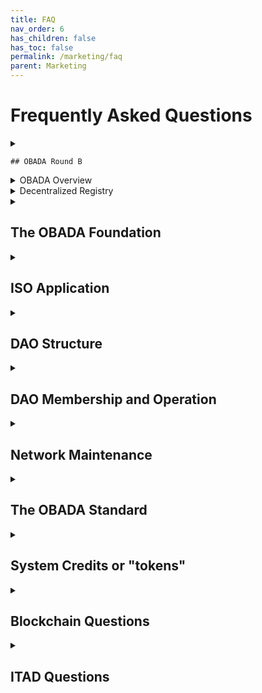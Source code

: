 ```yaml
---
title: FAQ
nav_order: 6
has_children: false
has_toc: false
permalink: /marketing/faq
parent: Marketing
---
```


# Frequently Asked Questions

<details>
  <summary markdown="1">
    
    ## OBADA Round B
    
  </summary>
  
  <div markdown="1">
    
  **1. What is this?**
  Round B of the OBADA Decentralized Autonomous Organization (DAO)

  **2. What does a company gain from joining?**
  By joining, a company gains:
    - a seat at the table as the OBADA DAO shapes the future
    - voting rights: 1 vote per member company
    - system credit rights, also known as token rights, the right to a certain number of system credits
    - node rights: the right to operate a node
    - revenue sharing: operating a node entitles the node operator a share of the revenues from fees charged to users of the network
  
  **3. Is this a solicitation for an investment?**
  No. It definitely is not a solicitation for an investment.  
  
  **4. What is OBADA building?**
  - OBADA is using blockchain to create a decentralized registry for IT assets, and establish a clean chain of custody
  - This will link inventory and reduce the value destruction that results when information loss when products change hands  
  
  **5. What is a DAO?**
  - "DAO" stands for "Decentralized Autonomous Organization"
  - An agreement to run a node of the decentralized registry 
  - learn more [below](#DAO-Structure)

  **6. Who is the round B for?**
  - Restricted to members of the Asset Disposition (ITAD) sector, as well as institutions and non-profit organizations supporting and helping shape our industry
  - Accredited Investors and expert corporations in the Asset Disposition industry
  - These DAO members will be responsible for the growth, use and direction of the blockchain tool
  - Companies interested in helping design the most exciting and impactful new technology in our space of the last few decades

  **7. How many can join Round B?**
  There are a maximum of 53 seats available
  
  **8. What is the cost of joining the DAO?**
  The cost of joining the DAO is $5,000. Each company can only join once.

  **9. How does a company show its interest in joining?**
  Starting on November 20, 2022, fil out this form to express interest & provide details about your company: 
  https://forms.gle/y3sd4CB9Ein9QXV8A 

  **10. Where can I find the Operating Agreement, to learn more?**
  Right [here](https://docs.google.com/document/d/1F1luIwP-0R2RpdBZWuuU76vyxw10Eept/edit)
    
  </div>
</details>


<details>
  <summary>OBADA Overview</summary>

  **1. What is the goal of OBADA?**
  To build a blockchain solution to track physical assets through their lifetimes using pNFTs on a blockchain, to facilitate device and component reuse, and end-of-life proper recovery or disposal.

  **2. What is a pNFT?**
  Representing physical assets using Non-Fungible Tokens.

  **3. How is this standard different?**
  The OBADA standard makes it possible to:
  1. Uniquely identify any physical asset with a serial number, using a short Universal Serial Number (USN)
  2. Create a pNFT to represent that asset on a blockchain
  3. Track changes to the asset or its ownership, throughout its lifetime, as a pNFT on the blockchain

  No standard has ever done any of those before.

  **4. What are the Organizations that are Involved in this project?**
  There are two primary organizations:
  - The OBADA Foundation - promoting the standard, and getting the blockchain built, initially
  - The OBADA DAO - building and operating the decentralized registry for the ITAD industry

  There is a third organization involved, with a much smaller role, OBADA Business Services (OBS). OBS is a contractor to perform network maintenance, facilitate the software development, and provide technical assistance for DAO members.

  **5. What does OBADA stand for?**
  Open Blockchain for Asset Disposition Architecture. Earlier, the second A stood for Association, but once upon a time, we changed it to Architecture. We could always change it back, if everyone wants to. But it seems like for branding purposes, we should keep the OBADA acronym.

  **6. Who legally owns the Intellectual Property of the OBADA standard?**
  No one. OBADA is an open standard, so anyone could write their own software that is compliant with it. 

  Anyone could petition the OBADA Foundation to make a change to improve the standard.

  **7. Who legally owns the software to run the decentralized registry?**
  The Decentralized Autonomous Organization (DAO) and owns the code it has commissioned.
  Software is licensed under the GNU XXX.
  The source code is freely available on Github. 
  However, companies must join the DAO in order to be able to read or write to the distributed ledger.
  Anyone could download the code and modify it as they see fit, and run it.
  The OBADA Foundation hopes to respond to any needs or requests in such a way that no organization ever feels the need to develop a competing standard.

  **8. Why do we need a standard?**
  For interoperability. We need to have one entity defining things like what to call the information to be shared, and define the structure of how that data is stored and shared. If you think of the data being shared like it was all on a spreadsheet, there has to be agreement on what to call the columns.

  **9. Is OBADA an open standard?**
  Yes, it’s right there, in the first word of the name: Open Blockchain for Asset Disposition Architecture. This means anyone can download the software, similar to how Linux is an open standard. However, to use it, they must pay a license fee, and have to join DAO.
  
</details>

<details>
  <summary>Decentralized Registry</summary>

  **1. What is OBADA creating?**
  A decentralized registry. It is implemented in a blockchain, also known as decentralized ledger technology (DLT).
  You can read more about blockchains further down in this FAQ.

  But the simplest way to summarize the goal of OBADA is that it is building a registry for electronic devices that is decentralized, a "decentralized registry."
  
  **2. What is a DiD?**
  "DiD" stands for Digital identifier, a standardized way to digitally store information about someone or something. ISO is developing a DiD standard.
  
  **3. How can DiDs be used?**
  You can think of a DiD as being kind of like a web address.
  If something has a DiD assigned to it, the item can be talked to directly.
  This is because a DiD is a new form of URL, Uniform Resource Locator.
  The URL that most people are familiar with is a website URL, which starts with "http://".
  A DiD can be used in the place of a URL, if the device being linked to has methods for connecting and returning information.
  
</details>



<details>
  <summary>
    
  ## The OBADA Foundation
  
  </summary>

**1. What is the purpose of the OBADA Foundation?**
The purpose of the OBADA Foundation is to ensure the success of the OBADA blockchain standard. The Foundation is responsible for overseeing the initial development of the blockchain software, similar to how the Mozilla Foundation is responsible for the Firefox browser, or the Linux Foundation for the development of Linux software.  The Foundation is also responsible for evangelizing about the standard, to get people to use the standard.

**2. Why do we need a Foundation?**
If the world would never change, and we could foresee every possible future contingency, we could write perfect software, and no future guidance would be required. But unfortunately, the IT world and the blockchain world will keep evolving along with user companies’ expectations, and the standard will have to be able to respond to those changes. The Foundation is charged with ensuring the future success of the standard.

**3. Is the OBADA Foundation a non-profit?**
Yes. The OBADA Foundation has applied for 501(c)3 status with the IRS.

**4. Why a 501(c)3? Why not a 501(c)6?**
The 501(c)6 category is for a dues-based professional organization. That is not what the OBADA Foundation is. The OBADA Foundation is focused on developing and promoting the OBADA standard.

**5. Doesn’t a 501(c)3 have to have a charitable mission? What is OBADA’s?**
Yes, an organization has to have a charitable mission. OBADA’s mission is developing a global standard to track IT devices, which should help reduce the environmental impact of our global IT usage, by facilitiating the reuse and recovery of materials used in IT assets.

**6. Why is the Foundation initially making decisions for the DAO?**
The goal is for the DAO to be self-governing, but until the DAO is fully operational, there are many decisions about the blockchain implementation that have to be made. So intially, the Board of Directors of the Foundation is making decisions on behalf of the DAO. As soon as the DAO is operational, the DAO will make all of its own decisions.

**7. Once the DAO is operational, what will the Foundation do?**
Once the DAO is operational, the OBADA Foundation will have two missions related to the health and success of the OBADA standard:
1. Overseeing standard updates and modifications. Some will be required because of changes to other software, and the others will be in response to requests by the DAO. 
2. Publicizing the Standard and the DAO, to encourage other companies within the ITAD space to join the DAO. The Foundation will also explore relationships with other industries that may be interested in using the OBADA platform to track their own serialized devices.

**8. Will the DAO have any connection to the Foundation in the future?**
The Foundation will be charged with promoting the standard to other companies and other industries. But the Foundation will need resources to do that, so the DAO will send funds to the Foundation to do that.
Also, when the DAO identifies modifications that should be made to the standard, the Foundation will decide on changes to the standard, and then the DAO can implement those changes it the software.

</details>

<details>
  <summary>
    
  ## ISO Application
  
  </summary> 
  
**1. Why is the Foundation trying to get ISO approval?**
ISO approval gives the stamp of approval that Tier 1 companies will require. For OBADA to prosper, major companies need to join. Major multinational corporations are not going to join the project unless they are confident that what we are developing is a major global standard. 

**2. Is ISO going to make OBADA the global standard?**
Not exactly. ISO is creating a standard called “” 
ISO is not going to tell everyone that they have to use OBADA, but they are going to tell everyone that they have to use something like OBADA. Our plan is to make sure that the global standard is consistent with our vision for OBADA.

Our decentralized registry needs to be interoperable with the world, and having a global standard, backed by ISO, ensures that every system that gets built will be able to communicate efficiently and effectively.  
With our head start before anyone else, we hope no one will feel the need to incur the cost of developing a competing solution.
    
**3. Why won’t ISO make OBADA the global standard?**
Set of best practices, consistency, even in a different industry
ISO does not want to set up OBADA to be a global monopoly. Anyone who wants to will be able to design their own solution that complies with the ISO standard is free to. But hopefully, our implementation will be so easy and inexpensive to use that no one will have any reason to develop a competing implementation.

**4. What will the ISO standard include?**
The ISO standard will include things such as:
1. A method for uniquely identifying an asset, such as a Universal Serial Number
2. Specifications for using the USN to create a DiD, a Digital Identifier
3. Specifications for storing information related to the DiD, using the blockchain

**5. Is there going to be an ISO Certification process, like ISO 9001?**
Once the ISO standard is complete, a certification body will create qualifications for auditing proposed software.
The OBADA decentralized registry will be audited and certified for compliance with the new standard.
OBADA member companies only need to run the OBADA node, or connect to the blockchain. Companies do not need to get certification that they are in compliance with the ISO standard.
 
</details>

<details>
  <summary>
    
  ## DAO Structure
  
  </summary> 

  <a name="DAO-Structrue">

**1. What is a DAO?**
A DAO is a Decentralized Autonomous Organization. Unlike a traditional trade organization, or an LLC, there is no central decision maker. All decisions are made by the members of the DAO. Nobody is in charge.

  </a>

**2. Who owns the DAO?**
Nobody owns it. Fees charged to end users are collected by DAO members and shared directly, equally, to other DAO members. 

**3. What is the goal of the DAO?**
The goal of the OBADA DAO is to build and run the OBADA blockchain for the benefit of the IT Asset Disposition (ITAD) industry, and for the financial benefit of the DAO members.

**4. Is the DAO for-profit?**
Yes, but all of the platform revenue is directly distributed to the members of the DAO. The DAO itself does not retain any fees.

**5. This DAO idea seems confusing, and I’ve never been part of one before. Why can’t we use a more traditional organizational structure?**
The SEC has rules about what constitutes a “security.” If we had a traditional organizational structure, with some small group of people making the decisions (“performing essential tasks”), the SEC would classify our system credits or tokens as securities. That would mean we would have to go through the SEC process for creating an IPO in order to sell system credits, requiring significant time and cost.
But if the decisions are made by “an unaffiliated, dispersed community of network users”, also known as a “decentralized network,” then the SEC does not classify the system credits as securities.
Since we believe our DAO will qualify as an “unaffiliated, dispersed community of network users,” our system credits will not be securities.
 
**6. It seems like other blockchains aren’t using the DAO structure, and have a CEO. Why can’t we do that?**
Blockchains that are started and run by a single company are different. When one entity controls all aspects of a blockchain, you don’t need to have system credits or tokens to pay gas fees, because one entity is doing all of the work; there is nobody else to pay. If you don’t need to pay anyone, you don’t need any tokens. They don’t have to worry about whether their tokens are securities or not, because there are no tokens. So they don’t have to worry about these SEC token rules, and can organize themselves however they want to.
 
**7. If the DAO can’t have a small group making the decisions, how can anything get done? We can’t have all 100 or more Node holders decide on everything, can we?**
Actually, all DAO members (Node holders) will vote on changes to the network. But that doesn’t mean that all members have to become involved in all the minutiae of all decisions. Any DAO member can make a proposal about something they think should be changed, and the members may vote to approve or reject the proposal, or may vote to have a smaller group of members and/or outside experts study the issue, and report back to the DAO, at which time the full DAO will vote.
 
**8. Can the DAO have any employees?**
It is possible to have someone performing “ministerial or routine tasks,” but not “managerial and entrepreneurial” tasks. The latter are characterized as “involving expertise and decision making that impacts the success of the enterprise through the application of skill and judgment.” So the DAO could have employees to do administrative or routine tasks, but not make managerial decisions. Those have to be made by the DAO.

**9. Who gets to vote on DAO decisions?**
Only members of the DAO get to vote on DAO decisions. Every DAO member gets one vote. It does not matter how many tokens the member has, how large the company is, or anything else. Each company gets one vote.

**10. What decisions will the DAO vote on?**
The members of the DAO will vote on every decision about changes to the operation of the DAO. Some possible topics that the DAO may vote on some day could include:
- Changes they would like made to the standard
- Gas fees for using the blockchain
- Distribution of the collected gas fees
- Creating additional membership seats for the DAO, and the price of membership
- Changes to the supply of system credits or tokens, OBD.
    
</details>

<details>
  <summary>
    
  ## DAO Membership and Operation
  
  </summary>

**1. How does the DAO make money?**
A small fee, known as a gas fee, is charged by the DAO every time information is added to the blockchain. These fees are collected and distributed to all of the members of the DAO.

**2. Is the DAO only open to IT Asset Disposition-related organizations?**
Currently. However, in the future, other industries may also decide to use the OBADA blockchain to track their own serialized assets.

**3. Why join the DAO?**
DAO membership provides a company two things:
1. Voting rights: a company can propose, or vote on proposed changes to the standard
2. Property rights: DAO members receive a share of the revenues from the fees collected by the DAO.

**3. If OBADA is an open standard, can’t anyone download the software and operate a node?**
Yes. Anyone can download the software, and run it on their own server. But if they are not part of the OBADA DAO, they cannot connect to the OBADA blockchain. So it would kind of be like building a website but not being able to connect your computer to the internet.

**4. Can DAO members charge additional fees to their customers?**
A small fee is charged to write information to the blockchain, but DAO members (or any other company operating a node) may charge additional amounts to their customers to read or write information from or to the blockchain. Kind of like how stock trading platforms can decide how much to charge their clients for buying or selling stock.

**5. Can a company sell its DAO membership to another company?**
Yes, DAO memberships are transferable.

**6. What is the maximum capacity of the DAO?**
The current plans for the DAO are to cap membership at 101 seats. If a DAO grows too large, there can be performance issues. However, 101 is well below that threshold. 

**7. Can the DAO be expanded?**
The members of the DAO may vote at any time to increase the number of available memberships.

**8. Can the price for DAO membership change?**
The members of the DAO may vote at any time to change the price of DAO membership.

</details>

<details>
  <summary>
    
  ## Network Maintenance
  
  </summary>

**1. What is OBADA Business Services (OBS)?**
OBADA Business Services (OBS) is a small company charged with sourcing and compensating the programming staff needed to build the OBADA blockchain, and to help companies with any issues they may experience in deploying and using the blockchain.

**2. What will OBS do?**
OBS will have two purposes:
1. Maintaining the OBADA network. Updates will need to be made to the software, as the needs arise, plus any upgrades desired by the DAO. OBS will be charged with making those.
2. Assist companies with installing, connecting, or running their nodes. OBS will find IT professionals to do the work, bill the company, and then pay the professionals.

**3. Do companies have to use OBS?**
No. Companies are free to contract with anyone they prefer for assistance with their OBADA blockchain installation or other questions.

**4. Shouldn’t companies get free help to join the DAO?**
It is up to the members of the DAO to decide how much free technical help companies should receive when joining the DAO. 
Developer and software implementation help is very expensive. Some companies will likely require much more time (and therefore cost), and the other members of the DAO will likely prefer that those companies pay for the services they need directly, rather than paying for those costs out of the collective revenues of the DAO.

**5. Why do we even need OBS?**
Companies joining the DAO are unlikely to have the IT expertise in house to implement, connect, and run their OBADA blockchain nodes. They will need someone to help them. Rather than forcing companies to search the web to find technical help, it seems wise for OBADA to have a recommended partner, which has access to professionals who can help with implementations.

**6. Can’t the DAO manage those services without OBS?**
The DAO could certainly decide to do all of the work in house. But this would require the DAO to hire staff to match clients to providers, send out and collect those bills. And that will cost the DAO time and money. It seems that the DAO, collectively, is better off to let someone else handle those details.

</details>

<details>
  <summary>
    
  ## The OBADA Standard
  
  </summary>
  
**1. How is information stored using the OBADA registry?**
For every device, a Digital Identifier, DID, is created, using the item's Universal Serial Number. Files containing information about the device are uploaded and added to the device's list of files.
Information that may be uploaded includes:
  - Proof of Authenticity
  - Drive wiping reports
  - Change of ownership
  - Device disassembly
  - Device destruction
  
**2. What is a Universal Serial Number?**
A Universal is a string of at least 12 alphanumeric characters that uniquely identifies a particular device.
  

**3. Why do we need a Universal Serial Number, in addition to a manufacturer's serial number?**
We need to be able to ensure that we know exactly which device is being identified, and manufacturers' serial numbers are not sufficient to guarantee global uniqueness.
Refurbishers have seen two devices from the same manufacturer, from different product lines, with the same serial number. 
  
Every company generates serial numbers for its products however it sees fit. Very few industries have a standardized format for generating serial numbers.
As a result, companies are free to generate serial numbers using whatever structure they fit, using whatever combination of letters and numbers they choose.
Unfortunately, this is not enough to prevent two devices from having the same serial number.
When the Universal Serial Number is created for a particular device, it is compared against all existing USNs, to ensure that is unique.

**4. How are Universal Serial Numbers Generated?**
To generate a USN, the manufacturer's name, plus the serial number, plus the product name are all concatenated together, into one long character string.
Then that character string is run through the SHA-256 hashing algorithm. 
The result is a string of 64 hexadecimal characters which is extremely, extremely likely to be unique.
However, 64 characters is much longer than is actually necessary.
We propose using the first 12 characters of the string as the USN.
Once those are generated, this USN is compared against the list of devices already in the database.
If this 12 digit USN is already present in the database, we will use 14 characters, unless that is also in the database, in which case we will use 16, etc.
  
**5. How do devices get added to the blockchain?**
When information needs to be written to the blockchain about a device, if the USN is not already present in the database, a new DID record must be created for the device, by a member of the DAO. Then, once the record is created, the information can be uploaded and stored in the device's record.

**6. Are there costs to write information?**
Yes, gas fees are incurred to write or upload information to the blockchain.
  
**7. Are there costs to read information?**
No, there is no cost do access information stored in the blockchain.

**8. What is the process for uploading information?**
An ITAD company will identify a device, and read its USN, or generate the USN, if the USN is not printed on the device.
Then, the ITAD generates the information (a drive wiping report, a device status report, etc.), and uploads the data to the database, through a DAO member.
  
**9. What if the device cannot communicate? (I.e., “bricked”?)**
There are many ways to access the USN for the device.
1. Ideally, the device will be able to communicate to the ITAD's systems directly. 
2. If the device does not power up, in some cases, its USN may be accessible electronically, via USB or similar connection. 
3. If the device is unable to communicate, the USN may be printed on the device in a 12N QR code
4. If there is no 12N QR code, Optical Character Recognition (OCR) may be used to read the USN.
5. If OCR fails, a person may be able to read and type the USN.
6. If the USN is not present, OCR may be used to read in the information required to generate the USN.
  
**10. Where are the uploaded files stored? Can anyone find them and look at them?**
The files are encrypted, so if anyone were to find them, they would not be able to open them or understand them.
The files are stored using a system called Inter-Planetary File Storage, or IPFS.
IPFS stores the files in separate pieces, scattered over many servers, but the entire file is accessible from a single address.

  
</details>

<details>
  <summary>
    
  ## System Credits or "tokens"   
    
  </summary>
  
**1. What are system credits or tokens used for?**
Every public blockchain needs tokens to pay gas fees. A gas fee is incurred when:
- a device is added to the registry
- any new information about the device is added to the registry
Additionally, system credits are needed to pre-pay for services like drive wiping, or provenance tracking


**2. Why use system credits? Why not price transactions in US Dollars?**
By using system credits, we can take advantage of smart contracts to automate payments, with no transaction fees.
If US Dollars are used, and traditional banks, fees will be incurred every time a payment changes hands. With smart contracts, there are no such fees.
    
**3. Do companies need to buy system credits?**
ITAD companies will likely not need to system credits. They will work with a member of the OBADA DAO, who will bill them for the transaction. The DAO member may require the customer to maintain an account of system credits. Or, to make like simpler for their customers, the DAO members may bill their customers in US Dollars, meaning the customers will never directly deal with system credits.

**4. How will companies buy system credits?**
If any DAO members or other organizations need to buy system credits, they can trade US Dollars for system credits through something called a 
"Liquidity Pool." The whole purpose of the liquity pool is to provide liquidity for anyone who needs to buy or sell system credits.

**5. What is the Vesting period for system credits?**
For companies joining the DAO before the DAO goes live, the vesting period is three years. This means that every month, one 36th of their tokens are transferred to their wallets.

**6. What is the Locking period?**
The Locking period is 12 months, which means that once system credits received, they cannot be sold for 12 months.

</details>

<details>
  <summary>
    
  ## Blockchain Questions
  
  </summary>

  **1. What is a blockchain?**
  A blockchain is also known as a "Distributed Ledger," or "Distributed Ledger Technology" (DLT).
  In the ledger, transactions are recorded sequentially, the way they are recorded in any type of ledger.
  A blockchain is immutable, meaning it is impossible to alter or change a transaction, once recorded.
  The immutability comes because every so often, a kind of glorified snapshot, or "hash," is taken of the most recent transactions.
  If anyone tried to change any of those transactions, the hash would not match the transcations any more, and the fraud would be identified.
  When generating the hash, the hash from the previous block of transactions is also included in the data that gets hashed.
  In this way, the blocks of transactions are chained together, hence the name blockchain.
  
  **2. Why do we need a blockchain, why not some simpler kind of database?**
  As described above, blockchains are extremely secure, and do not require companies to even trust oneanother to work together.
  The informations is encrypted, so the files cannot be adulterated. 
  Because copies of the database are held by dozens of companies, even if someone did try to adulterate a transaction, it would not match the copies held by all of the other servers.
  A blockchain provides security not available through any other type of database.
  
  **3. Can we move pNFTs from one blockchain to another?**
  Yes, absolutely. If a pNFT is created on the OBADA blockchain, and the owner wants to transfer that asset to another blockchain, that can be easily done.
  
  **4. Why Cosmos? Why not Ethereum?**
  At the time we are building the OBADA blockchain, Cosmos is best suited to our needs, but it is quite possible that someday, a newer technology might prove more attractive, and the blockchain might be migrated to another platform.
  Cosmos is the best choice, because unlike other blockchains, Cosmos was specifically designed to make it easy for different blockchains built on Cosmos to interact. This means that is easy to move assets from one Cosmos blockchain to another.
  

</details>

<details>
  <summary>
    
  ## ITAD Questions
  
  </summary>
  **1. What does ITAD stand for?**
  IT asset disposition

  **2. What is ITAD?**
  IT asset disposition (ITAD) is an industry term and practice built around reusing, recycling, repurposing, repairing or disposing of unwanted IT equipment in a safe and environmentally friendly way. 

  **3. What are problems facing ITADs?**
  1. Siloed and poor information on electronic devices
  2. Poor electronics recycling rates
  3. Fraud / scams in the market 
  4. Chain of custody issues
  5. Environmental damage / problems from used electronics

    **4. How does a blockchain solve these problems?**
  1. Decentralized pNFT registry of all electronics devices accessible by all participants
  2. Economic incentives, and pre-funded recycling built into the protocols.
  3. Permissioned blockchain using registrars doing KYC/AML on users reduces instances of fraud. 
  4. Smart contracts payments mean funds are verified and hard to fake
  5. The permanent and immutable tracking of assets on the blockchain means chain of custody is easy to track and impossible to fake.
  6. Increasing incentive and ease of recycling will have a long term large scale effect on reduction of potential detrimental environmental impacts.

  **5. How would blockchain work for an ITAD?**
  - In theory, presuming you’re using an ERP or some other system to track your assets, you wouldn’t really notice much of a difference as data standards have been created to aid ERP providers in generating the data needed for the blockchain. 
  - One main difference would be that anytime you sell a device, you would also have to transfer the pNFT (proof of ownership) to the buyer via the blockchain. 
  - Whenever you upgrade, update, repair, refurbish, run diagnostics, wipe, recycle or put a device into reuse, you would simply add some data to the pNFT for that particular device, most of this will be handled by software designed to make it easy to do so. 

  **6. For example, what if I wiped a drive on a laptop and then sold it. How would that work?**
  1. You can now publish the reports proving the device was wiped to the blockchain.
  2. When you sell the device, you can give someone access to the pNFT records (like a carfax) and they can now see verifiably the device was wiped and view the full report. 
  3. Any record added to the pNFT by software can now remove the potential for fraud, because the software can be audited and authorized specifically by the OBADA DAO (or group that manages the blockchain / standard)
  4. Since the OBADA DAO is primarily composed of companies in the ITAD sector, their focus has always been ease of use, simple integration into existing workflows, and  vastly improving the efficiency of transactions. 

   **7. Is this all private? Who would be able to see my blockchain tracked assets?**
  Most blockchains are open and viewable by most anyone. When OBADA launched, one of the major concerns was privacy. 
  All of the information stored on the blockchain is encrypted. 
  Anyone who looked around on the blockchain would only see encrypted information they would have no way to unencrypt.

  **8. How do I know transactions are safe / secure?**
  All of the information stored on the blockchain is encrypted, so your data is always safe.

  **9. What methods are available for recourse if something goes wrong?**
  All ITADs involved in the OBADA blockchain use KYC (Know Your Customer) identification methods to ensure that they know the identity of the companies they are working with, to know these are trustworthy companies, not fly-by-night operations.
  If a transaction is not up to the parties' expectations, they have the same recourse for compensation as in any other business transaction.

  **10. What would happen if my buyer doesn’t use the OBADA blockchain to track their assets?**
  There are financial penalties built into the system, so if someone fails to properly handle the devices entrusted to them, they face significant financial penalities, such that no rational company would choose to fail to deliver.

</details>

